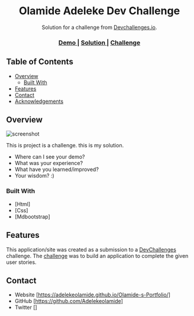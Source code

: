 <!-- Please update value in the {}  -->

<h1 align="center">Olamide Adeleke Dev Challenge</h1>

<div align="center">
   Solution for a challenge from  <a href="http://devchallenges.io" target="_blank">Devchallenges.io</a>.
</div>

<div align="center">
  <h3>
    <a href="https://github.com/Adelekeolamide/devChallenge">
      Demo
    </a>
    <span> | </span>
    <a href="">
      Solution
    </a>
    <span> | </span>
    <a href="http://devchallenges.io/challenges/Jymh2b2FyebRTUljkNcb">
      Challenge
    </a>
  </h3>
</div>

<!-- TABLE OF CONTENTS -->

## Table of Contents

- [Overview](#overview)
  - [Built With](#built-with)
- [Features](#features)
- [Contact](#contact)
- [Acknowledgements](#acknowledgements)

<!-- OVERVIEW -->

## Overview




![screenshot](https://user-images.githubusercontent.com/16707738/92399059-5716eb00-f132-11ea-8b14-bcacdc8ec97b.png)

This is project is a challenge. this is my solution.

- Where can I see your demo?
- What was your experience?
- What have you learned/improved?
- Your wisdom? :)

### Built With

<!-- This section should list any major frameworks that you built your project using. Here are a few examples.-->

- [Html]
- [Css]
- [Mdbootstrap]

## Features

<!-- List the features of your application or follow the template. Don't share the figma file here :) -->

This application/site was created as a submission to a [DevChallenges](https://devchallenges.io/challenges) challenge. The [challenge](https://devchallenges.io/challenges/Jymh2b2FyebRTUljkNcb) was to build an application to complete the given user stories.


## Contact

- Website [https://adelekeolamide.github.io/Olamide-s-Portfolio/]
- GitHub [https://github.com/Adelekeolamide]
- Twitter []
